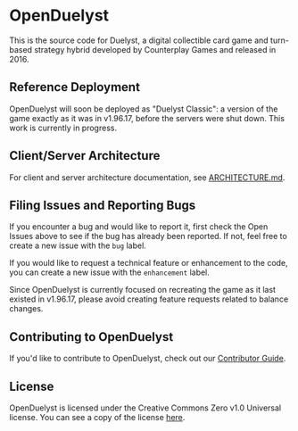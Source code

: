 # OpenDuelyst

This is the source code for Duelyst, a digital collectible card game and turn-based strategy hybrid developed by Counterplay Games and released in 2016.

## Reference Deployment

OpenDuelyst will soon be deployed as "Duelyst Classic": a version of the game exactly as it was in v1.96.17, before the servers were shut down.
This work is currently in progress.

## Client/Server Architecture

For client and server architecture documentation, see [ARCHITECTURE.md](ARCHITECTURE.md).

## Filing Issues and Reporting Bugs

If you encounter a bug and would like to report it, first check the Open Issues above to see if the bug has already been reported.
If not, feel free to create a new issue with the `bug` label.

If you would like to request a technical feature or enhancement to the code, you can create a new issue with the `enhancement` label.

Since OpenDuelyst is currently focused on recreating the game as it last existed in v1.96.17, please avoid creating feature requests related to balance changes.

## Contributing to OpenDuelyst

If you'd like to contribute to OpenDuelyst, check out our [Contributor Guide](CONTRIBUTING.md).

## License

OpenDuelyst is licensed under the Creative Commons Zero v1.0 Universal license.
You can see a copy of the license [here](LICENSE).
